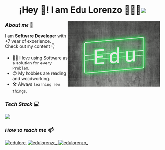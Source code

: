 <h1 align="center"><b>¡Hey 👋! I am Edu Lorenzo 👨🏻‍💻</b><img src="https://media.giphy.com/media/hvRJCLFzcasrR4ia7z/giphy.gif" width="35"></h1>

<img align="right" alt="made with css" src="https://github.com/edulorenzodev/EfectosCSS_Neon/blob/master/neon.gif" width="300px" height="auto" />

### ***About me*** 🚀
<p>I am <strong>Software Developer</strong> with +7 year of experience.<br />Check out my content 👇!</p>

- :technologist: I love using Software as a solution for every <code>Problem</code>.
- 😍 My hobbies are reading and woodworking.
- 🛠️ Always <code>learning new things</code>.


### ***Tech Stack 💻***
<p>
  <a href="https://skillicons.dev">
    <img src="https://skillicons.dev/icons?i=git,aws,c,cpp,css,discord,docker,postgres,prisma,nest,dynamodb,express,figma,firebase,redis,github,html,java,js,linux,md,materialui,nginx,mongodb,mysql,nextjs,nodejs,postman,javascript,react,angular,typescript,redux,tailwind,ts,vscode,kubernetes&perline=14" />
  </a>
</p>

### ***How to reach me 📫***
<p>
   <a href="https://twitch.tv/edulore" target="blank" style='margin-right:4px'>
    <img src="https://cdn.jsdelivr.net/npm/simple-icons@3.0.1/icons/twitch.svg" alt="edulore" height="28px" width="28px" />
  </a>
  <a href=https://twitter.com/edulorenzo_" target="blank">
    <img src="https://cdn.jsdelivr.net/npm/simple-icons@3.0.1/icons/twitter.svg" alt="edulorenzo_" height="28px" width="28px" />
  </a>
  <a href=https://www.linkedin.com/in/edu-lorenzo/" target="blank">
    <img src="https://cdn.jsdelivr.net/npm/simple-icons@3.0.1/icons/linkedin.svg" alt="edulorenzo_" height="28px" width="28px" />
  </a>
</p>
                                                                                                                                        
<!--
**edulorenzodev/edulorenzodev** is a ✨ _special_ ✨ repository because its `README.md` (this file) appears on your GitHub profile.

Here are some ideas to get you started:

- 🔭 I’m currently working on ...
- 🌱 I’m currently learning ...
- 👯 I’m looking to collaborate on ...
- 🤔 I’m looking for help with ...
- 💬 Ask me about ...
- 📫 How to reach me: ...
- 😄 Pronouns: ...
- ⚡ Fun fact: ...
-->
